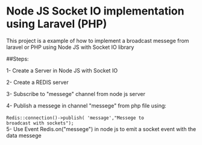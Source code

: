# Node JS Socket IO implementation using Laravel (PHP)


This project is a example of how to implement a broadcast messege from laravel or PHP using Node JS with Socket IO library


##Steps:

1- Create a Server in Node JS with Socket IO 

2- Create a REDIS server

3- Subscribe to "messege" channel from node js server

4- Publish a messege in channel "messege" from php file using:
<br>
<br>
  <code>Redis::connection()->publish( 'message',"Messege to broadcast with sockets");</code>
<br>
5- Use Event Redis.on("messege") in node js to emit a socket event with the data messege
 
